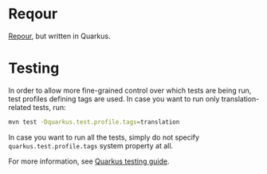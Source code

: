 # Reqour

[Repour](https://github.com/project-ncl/repour), but written in Quarkus.

# Testing

In order to allow more fine-grained control over which tests are being run, test profiles defining tags are used. In
case you want to run only translation-related tests, run:
```bash
mvn test -Dquarkus.test.profile.tags=translation
```
In case you want to run all the tests, simply do not specify `quarkus.test.profile.tags` system property at all.

For more information, see [Quarkus testing guide](https://quarkus.io/guides/getting-started-testing#testing_different_profiles).

